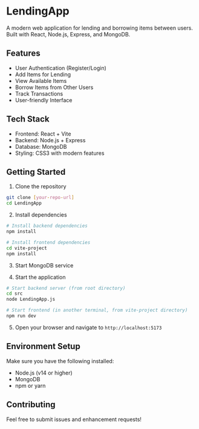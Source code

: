 # LendingApp

A modern web application for lending and borrowing items between users. Built with React, Node.js, Express, and MongoDB.

## Features

- User Authentication (Register/Login)
- Add Items for Lending
- View Available Items
- Borrow Items from Other Users
- Track Transactions
- User-friendly Interface

## Tech Stack

- Frontend: React + Vite
- Backend: Node.js + Express
- Database: MongoDB
- Styling: CSS3 with modern features

## Getting Started

1. Clone the repository
```bash
git clone [your-repo-url]
cd LendingApp
```

2. Install dependencies
```bash
# Install backend dependencies
npm install

# Install frontend dependencies
cd vite-project
npm install
```

3. Start MongoDB service

4. Start the application
```bash
# Start backend server (from root directory)
cd src
node LendingApp.js

# Start frontend (in another terminal, from vite-project directory)
npm run dev
```

5. Open your browser and navigate to `http://localhost:5173`

## Environment Setup

Make sure you have the following installed:
- Node.js (v14 or higher)
- MongoDB
- npm or yarn

## Contributing

Feel free to submit issues and enhancement requests!
